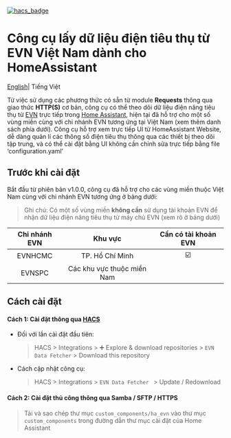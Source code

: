[![hacs_badge](https://img.shields.io/badge/HACS-Default-41BDF5.svg?style=for-the-badge)](https://github.com/hacs/integration)

# Công cụ lấy dữ liệu điện tiêu thụ từ EVN Việt Nam dành cho HomeAssistant

[English](https://github.com/trvqhuy/ha-evn/blob/main/README.md)| Tiếng Việt

Từ việc sử dụng các phương thức có sẵn từ module **Requests** thông qua giao thức **HTTP(S)** cơ bản, công cụ có thể theo dõi dữ liệu điện năng tiêu thụ từ [EVN](https://www.evn.com.vn) trực tiếp trong [Home Assistant](https://www.home-assistant.io), hiện tại đã hỗ trợ cho một số vùng miền cùng với chi nhánh EVN tương ứng tại Việt Nam (xem thêm danh sách phía dưới). 
Công cụ hỗ trợ xem trực tiếp UI từ HomeAssistant Website, dễ dàng quản lí các thông số điện tiêu thụ thông qua các thiết bị theo dõi tập trung, và có thể cài đặt bằng UI không cần chỉnh sửa trực tiếp bằng file ‘configuration.yaml’

## Trước khi cài đặt
Bắt đầu từ phiên bản v1.0.0, công cụ đã hỗ trợ cho các vùng miền thuộc Việt Nam cùng với chi nhánh EVN tương ứng ở bảng dưới:
> Ghi chú: Có một số vùng miền **không cần** sử dụng tài khoản EVN để nhận dữ liệu điện năng tiêu thụ từ máy chủ EVN (xem rõ ở bảng dưới)

| Chi nhánh EVN | Khu vực | Cần có tài khoản EVN |
|:---:|:---:|:---:|
| EVNHCMC | TP. Hồ Chí Minh | ☑️ |
| EVNSPC | Các khu vực thuộc miền Nam |   |

## Cách cài đặt
#### Cách 1: Cài đặt thông qua [HACS](https://hacs.xyz)
- Đối với lần cài đặt đầu tiên:
    > HACS > Integrations > ➕ Explore & download repositories  > `EVN Data Fetcher` > Download this repository
- Cách cập nhật công cụ:
    > HACS > Integrations > `EVN Data Fetcher ` > Update / Redownload

#### Cách 2: Cài đặt thủ công thông qua Samba / SFTP / HTTPS
> Tải và sao chép thư mục `custom_components/ha_evn` vào thư mục `custom_components` trong đường dẫn thư mục cài đặt của Home Assistant
